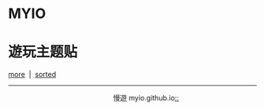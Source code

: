 # MYIO
# 遊玩主题贴
[more](https://myngy.github.io/)  |  [sorted](http://blog.sina.cn/dpool/blog/u/6514773409)<br />



---
                                                        慢遊 myio.github.io[::](https://github.com/myio/myio.github.io/edit/master/README.md)
